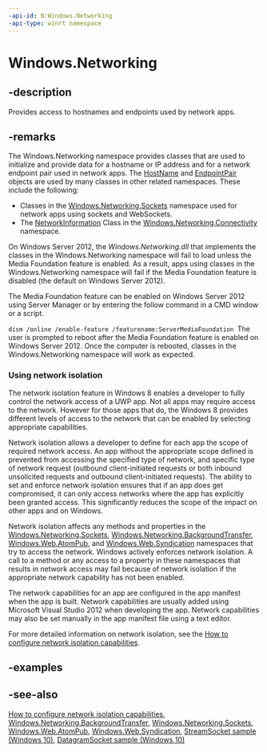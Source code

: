 ```yaml
---
-api-id: N:Windows.Networking
-api-type: winrt namespace
---
```


# Windows.Networking

## -description

Provides access to hostnames and endpoints used by network apps.

## -remarks

The Windows.Networking namespace provides classes that are used to initialize and provide data for a hostname or IP address and for a network endpoint pair used in network apps. The [HostName](hostname.md) and [EndpointPair](endpointpair.md) objects are used by many classes in other related namespaces. These include the following:

+ Classes in the [Windows.Networking.Sockets](../windows.networking.sockets/windows_networking_sockets.md) namespace used for network apps using sockets and WebSockets.
+ The [NetworkInformation](../windows.networking.connectivity/networkinformation.md) Class in the [Windows.Networking.Connectivity](../windows.networking.connectivity/windows_networking_connectivity.md) namespace.

On Windows Server 2012, the *Windows.Networking.dll* that implements the classes in the Windows.Networking namespace will fail to load unless the Media Foundation feature is enabled. As a result, apps using classes in the Windows.Networking namespace will fail if the Media Foundation feature is disabled (the default on Windows Server 2012).

The Media Foundation feature can be enabled on Windows Server 2012 using Server Manager or by entering the follow command in a CMD window or a script.

`dism /online /enable-feature /featurename:ServerMediaFoundation `The user is prompted to reboot after the Media Foundation feature is enabled on Windows Server 2012. Once the computer is rebooted, classes in the Windows.Networking namespace will work as expected.

### Using network isolation

The network isolation feature in Windows 8 enables a developer to fully control the network access of a UWP app. Not all apps may require access to the network. However for those apps that do, the Windows 8 provides different levels of access to the network that can be enabled by selecting appropriate capabilities.

Network isolation allows a developer to define for each app the scope of required network access. An app without the appropriate scope defined is prevented from accessing the specified type of network, and specific type of network request (outbound client-initiated requests or both inbound unsolicited requests and outbound client-initiated requests). The ability to set and enforce network isolation ensures that if an app does get compromised, it can only access networks where the app has explicitly been granted access. This significantly reduces the scope of the impact on other apps and on Windows.

Network isolation affects any methods and properties in the [Windows.Networking.Sockets](../windows.networking.sockets/windows_networking_sockets.md), [Windows.Networking.BackgroundTransfer](../windows.networking.backgroundtransfer/windows_networking_backgroundtransfer.md), [Windows.Web.AtomPub](../windows.web.atompub/windows_web_atompub.md), and [Windows.Web.Syndication](../windows.web.syndication/windows_web_syndication.md) namespaces that try to access the network. Windows actively enforces network isolation. A call to a method or any access to a property in these namespaces that results in network access may fail because of network isolation if the appropriate network capability has not been enabled.

The network capabilities for an app are configured in the app manifest when the app is built. Network capabilities are usually added using Microsoft Visual Studio 2012 when developing the app. Network capabilities may also be set manually in the app manifest file using a text editor.

<!--For more information, see <xref targtype="ovw" rid="m_getstarted.adding_capabilities__controls__and_layout_to_your_app"  xmlns:xsi="http://www.w3.org/2001/XMLSchema-instance">Adding Capabilities, Controls, and Layout to Your App</xref>.-->
For more detailed information on network isolation, see the [How to configure network isolation capabilities](https://msdn.microsoft.com/library/0a97956e-fda9-4791-b87b-9e03ae135382).

## -examples

## -see-also

[How to configure network isolation capabilities](https://msdn.microsoft.com/library/0a97956e-fda9-4791-b87b-9e03ae135382), [Windows.Networking.BackgroundTransfer](../windows.networking.backgroundtransfer/windows_networking_backgroundtransfer.md), [Windows.Networking.Sockets](../windows.networking.sockets/windows_networking_sockets.md), [Windows.Web.AtomPub](../windows.web.atompub/windows_web_atompub.md), [Windows.Web.Syndication](../windows.web.syndication/windows_web_syndication.md), [StreamSocket sample (Windows 10)](https://go.microsoft.com/fwlink/p/?LinkId=620609), [DatagramSocket sample (Windows 10)](https://go.microsoft.com/fwlink/p/?LinkId=620534)
